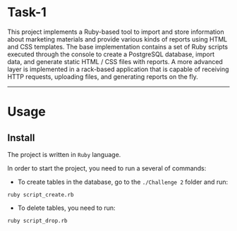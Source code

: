 # Task-1

This project implements a Ruby-based tool to import and store information about marketing materials and provide various kinds of reports using HTML and CSS templates. The base implementation contains a set of Ruby scripts executed through the console to create a PostgreSQL database, import data, and generate static HTML / CSS files with reports.
A more advanced layer is implemented in a rack-based application that is capable of receiving HTTP requests, uploading files, and generating reports on the fly.

---

# Usage
## Install
The project is written in `Ruby` language.

In order to start the project, you need to run a several of commands:

* To create tables in the database, go to the `./Challenge 2` folder and run:

```
ruby script_create.rb

```
* To delete tables, you need to run:

```
ruby script_drop.rb

```
